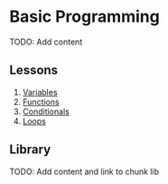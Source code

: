 # Basic Programming

TODO: Add content

## Lessons
1. [Variables](1.%20Variables.md)
2. [Functions](2.%20Functions.md)
3. [Conditionals](3.%20Conditionals.md)
4. [Loops](4.%20Loops.md)

## Library

TODO: Add content and link to chunk lib